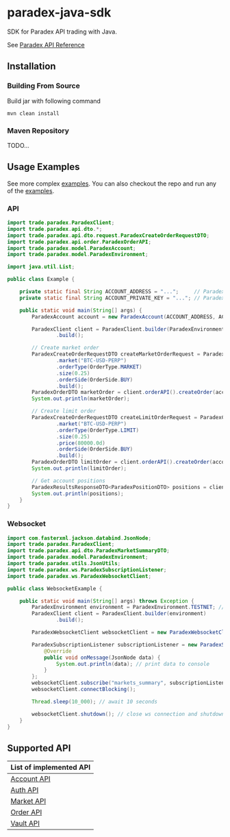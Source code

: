 # paradex-java-sdk

SDK for Paradex API trading with Java.

See [Paradex API Reference](https://docs.paradex.trade/api-reference/general-information)

## Installation

### Building From Source
Build jar with following command
```shell
mvn clean install
```

### Maven Repository
TODO...

## Usage Examples

See more complex [examples](examples). You can also checkout the repo and run any of the [examples](examples).

### API
```java
import trade.paradex.ParadexClient;
import trade.paradex.api.dto.*;
import trade.paradex.api.dto.request.ParadexCreateOrderRequestDTO;
import trade.paradex.api.order.ParadexOrderAPI;
import trade.paradex.model.ParadexAccount;
import trade.paradex.model.ParadexEnvironment;

import java.util.List;

public class Example {

    private static final String ACCOUNT_ADDRESS = "...";     // Paradex account address
    private static final String ACCOUNT_PRIVATE_KEY = "..."; // Paradex account private key

    public static void main(String[] args) {
        ParadexAccount account = new ParadexAccount(ACCOUNT_ADDRESS, ACCOUNT_PRIVATE_KEY);

        ParadexClient client = ParadexClient.builder(ParadexEnvironment.TESTNET) // or ParadexEnvironment.MAINNET 
                .build();

        // Create market order
        ParadexCreateOrderRequestDTO createMarketOrderRequest = ParadexCreateOrderRequestDTO.builder()
                .market("BTC-USD-PERP")
                .orderType(OrderType.MARKET)
                .size(0.25)
                .orderSide(OrderSide.BUY)
                .build();
        ParadexOrderDTO marketOrder = client.orderAPI().createOrder(account, createMarketOrderRequest);
        System.out.println(marketOrder);

        // Create limit order
        ParadexCreateOrderRequestDTO createLimitOrderRequest = ParadexCreateOrderRequestDTO.builder()
                .market("BTC-USD-PERP")
                .orderType(OrderType.LIMIT)
                .size(0.25)
                .price(80000.0d)
                .orderSide(OrderSide.BUY)
                .build();
        ParadexOrderDTO limitOrder = client.orderAPI().createOrder(account, createLimitOrderRequest);
        System.out.println(limitOrder);

        // Get account positions
        ParadexResultsResponseDTO<ParadexPositionDTO> positions = client.accountAPI().getPositions(account);
        System.out.println(positions);
    }
}
```

### Websocket
```java
import com.fasterxml.jackson.databind.JsonNode;
import trade.paradex.ParadexClient;
import trade.paradex.api.dto.ParadexMarketSummaryDTO;
import trade.paradex.model.ParadexEnvironment;
import trade.paradex.utils.JsonUtils;
import trade.paradex.ws.ParadexSubscriptionListener;
import trade.paradex.ws.ParadexWebsocketClient;

public class WebsocketExample {

    public static void main(String[] args) throws Exception {
        ParadexEnvironment environment = ParadexEnvironment.TESTNET; // or ParadexEnvironment.MAINNET
        ParadexClient client = ParadexClient.builder(environment)
                .build();

        ParadexWebsocketClient websocketClient = new ParadexWebsocketClient(environment.getWsUrl() + "/v1", null, client);

        ParadexSubscriptionListener subscriptionListener = new ParadexSubscriptionListener() {
            @Override
            public void onMessage(JsonNode data) {
                System.out.println(data); // print data to console
            }
        };
        websocketClient.subscribe("markets_summary", subscriptionListener);
        websocketClient.connectBlocking();

        Thread.sleep(10_000); // await 10 seconds

        websocketClient.shutdown(); // close ws connection and shutdown the client
    }
}
```

## Supported API 

| List of implemented API                                                                     |
|---------------------------------------------------------------------------------------------|
| [Account API](src%2Fmain%2Fjava%2Ftrade%2Fparadex%2Fapi%2Faccount%2FParadexAccountAPI.java) | 
| [Auth API](src%2Fmain%2Fjava%2Ftrade%2Fparadex%2Fapi%2Fauth%2FParadexAuthAPI.java)          |
| [Market API](src%2Fmain%2Fjava%2Ftrade%2Fparadex%2Fapi%2Fmarket%2FParadexMarketAPI.java)    |
| [Order API](src%2Fmain%2Fjava%2Ftrade%2Fparadex%2Fapi%2Forder%2FParadexOrderAPI.java)       |
| [Vault API](src%2Fmain%2Fjava%2Ftrade%2Fparadex%2Fapi%2Fvault%2FParadexVaultAPI.java)       |
